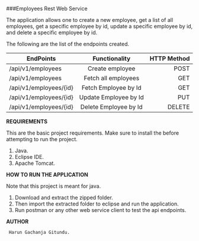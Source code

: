 ###Employees Rest Web Service

The application allows one to create a new employee, get a list of all employees, get a specific employee by id, update a specific employee by id, and delete a specific employee by id.

The following are the list of the endpoints created.

| EndPoints                     |           Functionality            | HTTP Method |
| ----------------------------- | :--------------------------------: | ----------: |
| /api/v1/employees             |            Create employee         |        POST |
| /api/v1/employees             |          Fetch all employees       |         GET |
| /api/v1/employees/{id}        |          Fetch Employee by Id      |        GET  |
| /api/v1/employees/{id}        |          Update Employee by Id     |         PUT |
| /api/v1/employees/{id}        |           Delete Employee by Id    |      DELETE |


**REQUIREMENTS**

This are the basic project requirements. Make sure to install the before attempting to run the project.

1.  Java.
2.  Eclipse IDE.
3.  Apache Tomcat.


**HOW TO RUN THE APPLICATION**

Note that this project is meant for java.

1.  Download and extract the zipped folder.
2.  Then import the extracted folder to eclipse and run the application.
3.  Run postman or any other web service client to test the api endpoints.


**AUTHOR**

     Harun Gachanja Gitundu.

